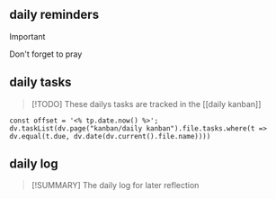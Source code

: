 ## daily reminders
> [!IMPORTANT]
> Don't forget to pray

## daily tasks
> [!TODO]
> These dailys tasks are tracked in the [[daily kanban]]

```dataviewjs
const offset = '<% tp.date.now() %>';
dv.taskList(dv.page("kanban/daily kanban").file.tasks.where(t => dv.equal(t.due, dv.date(dv.current().file.name))))
```

## daily log
> [!SUMMARY]
> The daily log for later reflection
